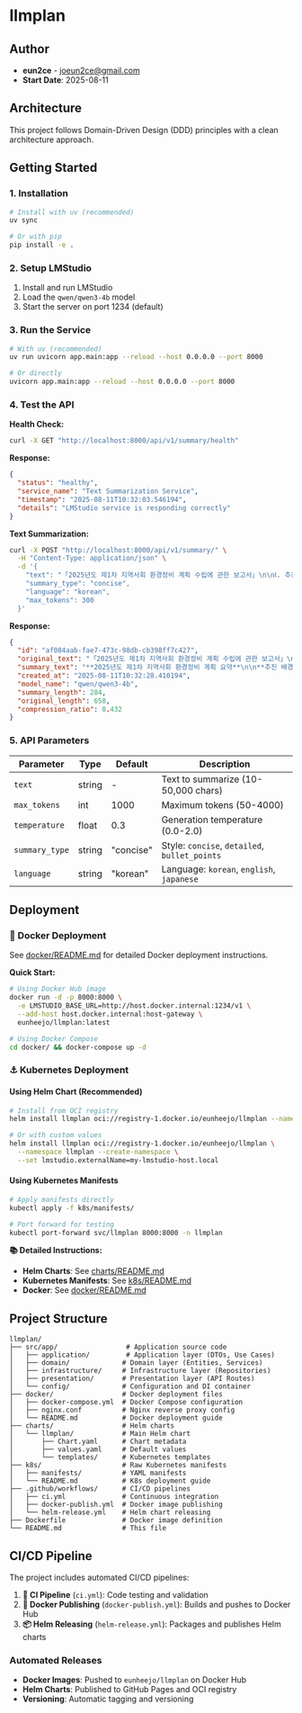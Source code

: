 # llmplan

## Author

- **eun2ce** - joeun2ce@gmail.com
- **Start Date**: 2025-08-11

## Architecture

This project follows Domain-Driven Design (DDD) principles with a clean architecture approach.

## Getting Started

### 1. Installation

```bash
# Install with uv (recommended)
uv sync

# Or with pip
pip install -e .
```

### 2. Setup LMStudio

1. Install and run LMStudio
2. Load the `qwen/qwen3-4b` model
3. Start the server on port 1234 (default)

### 3. Run the Service

```bash
# With uv (recommended)
uv run uvicorn app.main:app --reload --host 0.0.0.0 --port 8000

# Or directly
uvicorn app.main:app --reload --host 0.0.0.0 --port 8000
```

### 4. Test the API

**Health Check:**

```bash
curl -X GET "http://localhost:8000/api/v1/summary/health"
```

**Response:**

```json
{
  "status": "healthy",
  "service_name": "Text Summarization Service",
  "timestamp": "2025-08-11T10:32:03.546194",
  "details": "LMStudio service is responding correctly"
}
```

**Text Summarization:**

```bash
curl -X POST "http://localhost:8000/api/v1/summary/" \
  -H "Content-Type: application/json" \
  -d '{
    "text": "「2025년도 제1차 지역사회 환경정비 계획 수립에 관한 보고서」\n\nⅠ. 추진 배경\n최근 3년간 우리 시의 생활환경 관련 민원이 지속적으로 증가하고 있으며, 특히 쓰레기 불법투기, 무단 방치 차량, 공공시설 훼손 등의 사례가 빈번히 보고되고 있습니다. 이에 따라 시민 생활환경 개선과 도시 미관 회복을 위해 2025년도 제1차 지역사회 환경정비 계획을 수립하게 되었습니다.\n\nⅡ. 주요 추진 과제\n생활쓰레기 관리 강화: 무단투기 단속 전담반 확대 편성(기존 5개조 → 8개조), 상습 투기지역에 CCTV 20대 추가 설치, 재활용품 분리배출 안내 캠페인 분기별 시행.\n방치 차량 및 불법 주정차 해소: 장기 방치 차량 데이터베이스 구축 및 월별 정비 계획 수립, 불법 주정차 단속 차량(이동형 카메라) 3대 추가 도입.\n\nⅢ. 기대 효과\n본 계획을 통해 생활환경 민원 건수를 전년 대비 30% 이상 감소시키고, 방치 차량 및 불법 주정차 건수를 40% 이상 줄일 수 있을 것으로 기대됩니다.",
    "summary_type": "concise",
    "language": "korean",
    "max_tokens": 300
  }'
```

**Response:**

```json
{
  "id": "af084aab-fae7-473c-98db-cb398ff7c427",
  "original_text": "「2025년도 제1차 지역사회 환경정비 계획 수립에 관한 보고서」\n\nⅠ. 추진 배경\n최근 3년간 우리 시의 생활환경 관련 민원이 지속적으로 증가하고 있으며...",
  "summary_text": "**2025년도 제1차 지역사회 환경정비 계획 요약**\n\n**추진 배경**: 최근 3년간 생활환경 민원(쓰레기 불법투기, 무단 방치 차량 등)이 증가하여 시민 생활환경 개선과 도시 미관 회복을 위한 환경정비 계획을 수립함.\n\n**주요 추진 과제**:\n- 생활쓰레기 관리 강화: 단속 전담반 확대(5개조→8개조), CCTV 20대 추가 설치, 분기별 재활용품 분리배출 캠페인\n- 방치 차량 해소: 장기 방치 차량 데이터베이스 구축, 이동형 카메라 3대 도입\n\n**기대 효과**: 생활환경 민원 30% 이상 감소, 방치 차량 및 불법 주정차 40% 이상 감소 예상",
  "created_at": "2025-08-11T10:32:28.410194",
  "model_name": "qwen/qwen3-4b",
  "summary_length": 284,
  "original_length": 658,
  "compression_ratio": 0.432
}
```

### 5. API Parameters

| Parameter      | Type   | Default   | Description                                   |
| -------------- | ------ | --------- | --------------------------------------------- |
| `text`         | string | -         | Text to summarize (10-50,000 chars)           |
| `max_tokens`   | int    | 1000      | Maximum tokens (50-4000)                      |
| `temperature`  | float  | 0.3       | Generation temperature (0.0-2.0)              |
| `summary_type` | string | "concise" | Style: `concise`, `detailed`, `bullet_points` |
| `language`     | string | "korean"  | Language: `korean`, `english`, `japanese`     |

## Deployment

### 🐳 Docker Deployment

See [docker/README.md](docker/README.md) for detailed Docker deployment instructions.

**Quick Start:**

```bash
# Using Docker Hub image
docker run -d -p 8000:8000 \
  -e LMSTUDIO_BASE_URL=http://host.docker.internal:1234/v1 \
  --add-host host.docker.internal:host-gateway \
  eunheejo/llmplan:latest

# Using Docker Compose
cd docker/ && docker-compose up -d
```

### ⚓ Kubernetes Deployment

#### Using Helm Chart (Recommended)

```bash
# Install from OCI registry
helm install llmplan oci://registry-1.docker.io/eunheejo/llmplan --namespace llmplan --create-namespace

# Or with custom values
helm install llmplan oci://registry-1.docker.io/eunheejo/llmplan \
  --namespace llmplan --create-namespace \
  --set lmstudio.externalName=my-lmstudio-host.local
```

#### Using Kubernetes Manifests

```bash
# Apply manifests directly
kubectl apply -f k8s/manifests/

# Port forward for testing
kubectl port-forward svc/llmplan 8000:8000 -n llmplan
```

**📚 Detailed Instructions:**

- **Helm Charts**: See [charts/README.md](charts/README.md)
- **Kubernetes Manifests**: See [k8s/README.md](k8s/README.md)
- **Docker**: See [docker/README.md](docker/README.md)

## Project Structure

```
llmplan/
├── src/app/                 # Application source code
│   ├── application/         # Application layer (DTOs, Use Cases)
│   ├── domain/             # Domain layer (Entities, Services)
│   ├── infrastructure/     # Infrastructure layer (Repositories)
│   ├── presentation/       # Presentation layer (API Routes)
│   └── config/             # Configuration and DI container
├── docker/                 # Docker deployment files
│   ├── docker-compose.yml  # Docker Compose configuration
│   ├── nginx.conf          # Nginx reverse proxy config
│   └── README.md           # Docker deployment guide
├── charts/                 # Helm charts
│   └── llmplan/            # Main Helm chart
│       ├── Chart.yaml      # Chart metadata
│       ├── values.yaml     # Default values
│       └── templates/      # Kubernetes templates
├── k8s/                    # Raw Kubernetes manifests
│   ├── manifests/          # YAML manifests
│   └── README.md           # K8s deployment guide
├── .github/workflows/      # CI/CD pipelines
│   ├── ci.yml              # Continuous integration
│   ├── docker-publish.yml  # Docker image publishing
│   └── helm-release.yml    # Helm chart releasing
├── Dockerfile              # Docker image definition
└── README.md               # This file
```

## CI/CD Pipeline

The project includes automated CI/CD pipelines:

1. **🔄 CI Pipeline** (`ci.yml`): Code testing and validation
2. **🐳 Docker Publishing** (`docker-publish.yml`): Builds and pushes to Docker Hub
3. **📦 Helm Releasing** (`helm-release.yml`): Packages and publishes Helm charts

### Automated Releases

- **Docker Images**: Pushed to `eunheejo/llmplan` on Docker Hub
- **Helm Charts**: Published to GitHub Pages and OCI registry
- **Versioning**: Automatic tagging and versioning
